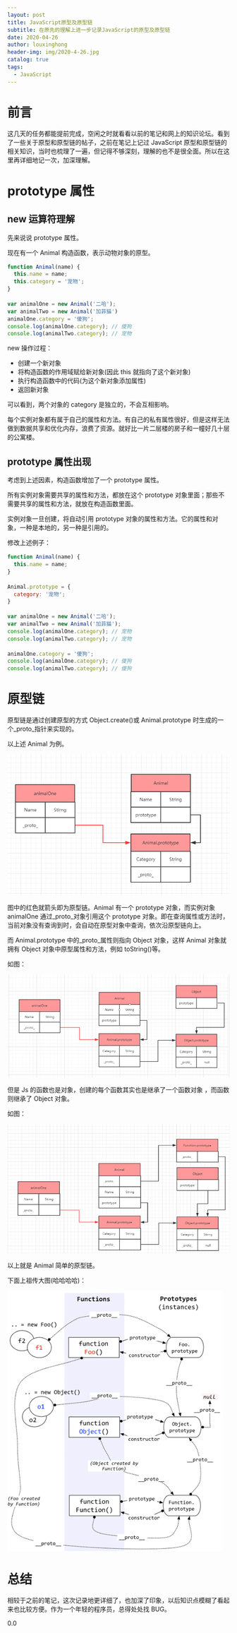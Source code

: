 ```yaml
---
layout: post
title: JavaScript原型及原型链
subtitle: 在原先的理解上进一步记录JavaScript的原型及原型链
date: 2020-04-26
author: louxinghong
header-img: img/2020-4-26.jpg
catalog: true
tags:
  - JavaScript
---
```


# 前言

这几天的任务都能提前完成，空闲之时就看看以前的笔记和网上的知识论坛。看到了一些关于原型和原型链的帖子，之前在笔记上记过 JavaScript 原型和原型链的相关知识，当时也梳理了一遍，但记得不够深刻，理解的也不是很全面。所以在这里再详细地记一次，加深理解。

# prototype 属性

## new 运算符理解

先来说说 prototype 属性。

现在有一个 Animal 构造函数，表示动物对象的原型。

```JavaScript
function Animal(name) {
  this.name = name;
  this.category = '宠物';
}

var animalOne = new Animal('二哈');
var animalTwo = new Animal('加菲猫')
animalOne.category = '傻狗';
console.log(animalOne.category); // 傻狗
console.log(animalTwo.category); // 宠物
```

new 操作过程：

- 创建一个新对象
- 将构造函数的作用域赋给新对象(因此 this 就指向了这个新对象)
- 执行构造函数中的代码(为这个新对象添加属性)
- 返回新对象

可以看到，两个对象的 category 是独立的，不会互相影响。

每个实例对象都有属于自己的属性和方法。有自己的私有属性很好，但是这样无法做到数据共享和优化内存，浪费了资源。就好比一片二层楼的房子和一幢好几十层的公寓楼。

## prototype 属性出现

考虑到上述因素，构造函数增加了一个 prototype 属性。

所有实例对象需要共享的属性和方法，都放在这个 prototype 对象里面；那些不需要共享的属性和方法，就放在构造函数里面。

实例对象一旦创建，将自动引用 prototype 对象的属性和方法。它的属性和对象，一种是本地的，另一种是引用的。

修改上述例子：

```JavaScript
function Animal(name) {
  this.name = name;
}

Animal.prototype = {
  category: '宠物';
}

var animalOne = new Animal('二哈');
var animalTwo = new Animal('加菲猫');
console.log(animalOne.category); // 宠物
console.log(animalTwo.category); // 宠物

animalOne.category = '傻狗';
console.log(animalOne.category); // 傻狗
console.log(animalTwo.category); // 傻狗
```

# 原型链

原型链是通过创建原型的方式 Object.create()或 Animal.prototype 时生成的一个\_proto\_指针来实现的。

以上述 Animal 为例。

![](/img/2020-04-26-1.jpg)

图中的红色就箭头即为原型链。Animal 有一个 prototype 对象，而实例对象 animalOne 通过\_proto\_对象引用这个 prototype 对象。即在查询属性或方法时，当前对象没有查询到时，会自动在原型对象中查询，依次沿原型链向上。

而 Animal.prototype 中的\_proto\_属性则指向 Object 对象，这样 Animal 对象就拥有 Object 对象中原型属性和方法，例如 toString()等。

如图：

![](/img/2020-04-26-2.jpg)

但是 Js 的函数也是对象，创建的每个函数其实也是继承了一个函数对象 ，而函数则继承了 Object 对象。

如图：

![](/img/2020-04-26-3.jpg)

以上就是 Animal 简单的原型链。

下面上祖传大图(哈哈哈哈)：

![](/img/2020-04-26-4.jpg)

# 总结

相较于之前的笔记，这次记录地更详细了，也加深了印象，以后知识点模糊了看起来也比较方便。作为一个年轻的程序员，总得处处找 BUG。

0.0
